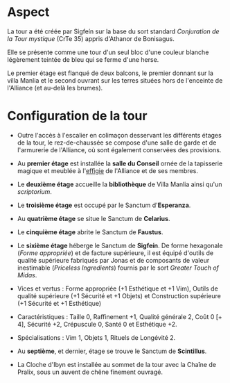 # Aspect

La tour a été créée par Sigfeín sur la base du sort standard *Conjuration de la Tour mystique* (CrTe 35) appris d'Athanor de Bonisagus. 

Elle se présente comme une tour d'un seul bloc d'une couleur blanche légèrement teintée de bleu qui se ferme d'une herse. 

Le premier étage est flanqué de deux balcons, le premier donnant sur la villa Manlia et le second ouvrant sur les terres situées hors de l'enceinte de l'Alliance (et au-delà les brumes).

# Configuration de la tour

* Outre l'accès à l'escalier en colimaçon desservant les différents étages de la tour, le rez-de-chaussée se compose d'une salle de garde et de l'armurerie de l'Alliance, où sont également conservées des provisions. 

* Au **premier étage** est installée la **salle du Conseil** ornée de la tapisserie magique et meublée à l'[effigie](http://villamanlia.wikidot.com/forum/t-955345/prestance-de-l-alliance) de l'Alliance et de ses membres.

* Le **deuxième étage** accueille la **bibliothèque** de Villa Manlia ainsi qu'un *scriptorium*.

* Le **troisième étage** est occupé par le Sanctum d'**Esperanza**.

* Au **quatrième étage** se situe le Sanctum de **Celarius**.

* Le **cinquième étage** abrite le Sanctum de **Faustus**.

* Le **sixième étage** héberge le Sanctum de **Sigfeín**. De forme hexagonale (*Forme appropriée*) et de facture supérieure, il est équipé d'outils de qualité supérieure fabriqués par Jonas et de composants de valeur inestimable (*Priceless Ingredients*) fournis par le sort *Greater Touch of Midas*.  
 * Vices et vertus : Forme appropriée (+1 Esthétique et +1 Vim), Outils de qualité supérieure (+1 Sécurité et +1 Objets) et Construction supérieure (+1 Sécurité et +1 Esthétique)  
 * Caractéristiques : Taille 0, Raffinement +1, Qualité générale 2, Coût 0 [+ 4], Sécurité +2, Crépuscule 0, Santé 0 et Esthétique +2.  
 * Spécialisations : Vim 1, Objets 1, Rituels de Longévité 2.
 
* Au **septième**, et dernier, étage se trouve le Sanctum de **Scintillus**.

* La Cloche d'Ibyn est installée au sommet de la tour avec la Chaîne de Pralix, sous un auvent de chêne finement ouvragé.  